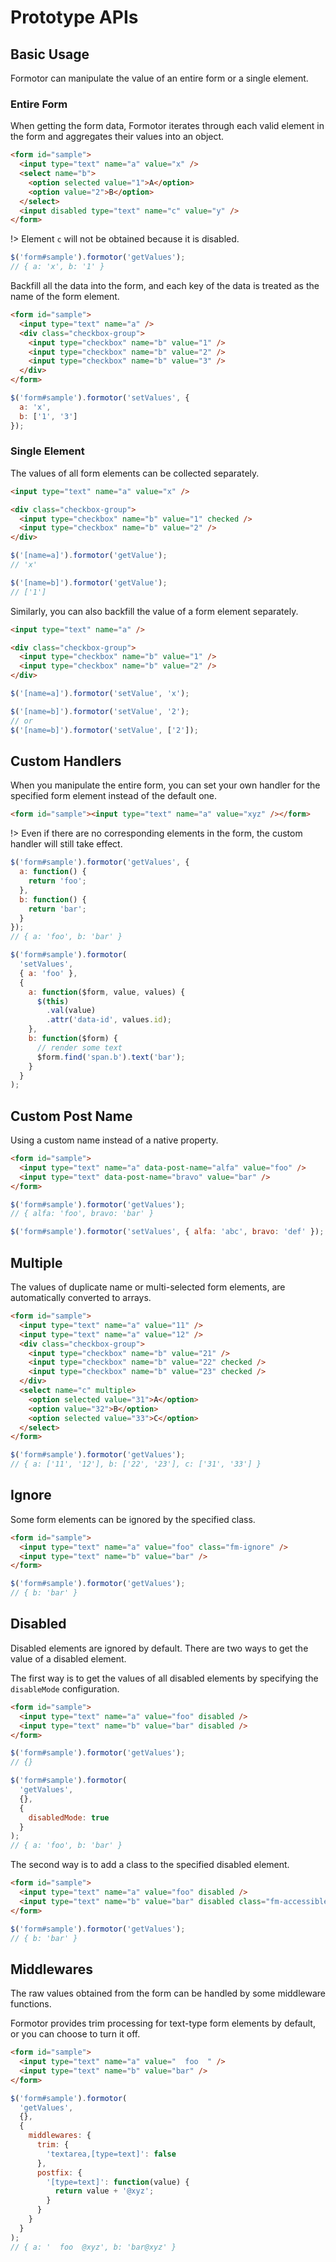 # Prototype APIs

## Basic Usage

Formotor can manipulate the value of an entire form or a single element.

### Entire Form

When getting the form data, Formotor iterates through each valid element in the form and aggregates their values into an object.

```html
<form id="sample">
  <input type="text" name="a" value="x" />
  <select name="b">
    <option selected value="1">A</option>
    <option value="2">B</option>
  </select>
  <input disabled type="text" name="c" value="y" />
</form>
```

!> Element `c` will not be obtained because it is disabled.

```javascript
$('form#sample').formotor('getValues');
// { a: 'x', b: '1' }
```

Backfill all the data into the form, and each key of the data is treated as the name of the form element.

```html
<form id="sample">
  <input type="text" name="a" />
  <div class="checkbox-group">
    <input type="checkbox" name="b" value="1" />
    <input type="checkbox" name="b" value="2" />
    <input type="checkbox" name="b" value="3" />
  </div>
</form>
```

```javascript
$('form#sample').formotor('setValues', {
  a: 'x',
  b: ['1', '3']
});
```

### Single Element

The values of all form elements can be collected separately.

```html
<input type="text" name="a" value="x" />

<div class="checkbox-group">
  <input type="checkbox" name="b" value="1" checked />
  <input type="checkbox" name="b" value="2" />
</div>
```

```javascript
$('[name=a]').formotor('getValue');
// 'x'

$('[name=b]').formotor('getValue');
// ['1']
```

Similarly, you can also backfill the value of a form element separately.

```html
<input type="text" name="a" />

<div class="checkbox-group">
  <input type="checkbox" name="b" value="1" />
  <input type="checkbox" name="b" value="2" />
</div>
```

```javascript
$('[name=a]').formotor('setValue', 'x');

$('[name=b]').formotor('setValue', '2');
// or
$('[name=b]').formotor('setValue', ['2']);
```

## Custom Handlers

When you manipulate the entire form, you can set your own handler for the specified form element instead of the default one.

```html
<form id="sample"><input type="text" name="a" value="xyz" /></form>
```

!> Even if there are no corresponding elements in the form, the custom handler will still take effect.

```javascript
$('form#sample').formotor('getValues', {
  a: function() {
    return 'foo';
  },
  b: function() {
    return 'bar';
  }
});
// { a: 'foo', b: 'bar' }

$('form#sample').formotor(
  'setValues',
  { a: 'foo' },
  {
    a: function($form, value, values) {
      $(this)
        .val(value)
        .attr('data-id', values.id);
    },
    b: function($form) {
      // render some text
      $form.find('span.b').text('bar');
    }
  }
);
```

## Custom Post Name

Using a custom name instead of a native property.

```html
<form id="sample">
  <input type="text" name="a" data-post-name="alfa" value="foo" />
  <input type="text" data-post-name="bravo" value="bar" />
</form>
```

```javascript
$('form#sample').formotor('getValues');
// { alfa: 'foo', bravo: 'bar' }

$('form#sample').formotor('setValues', { alfa: 'abc', bravo: 'def' });
```

## Multiple

The values of duplicate name or multi-selected form elements, are automatically converted to arrays.

```html
<form id="sample">
  <input type="text" name="a" value="11" />
  <input type="text" name="a" value="12" />
  <div class="checkbox-group">
    <input type="checkbox" name="b" value="21" />
    <input type="checkbox" name="b" value="22" checked />
    <input type="checkbox" name="b" value="23" checked />
  </div>
  <select name="c" multiple>
    <option selected value="31">A</option>
    <option value="32">B</option>
    <option selected value="33">C</option>
  </select>
</form>
```

```javascript
$('form#sample').formotor('getValues');
// { a: ['11', '12'], b: ['22', '23'], c: ['31', '33'] }
```

## Ignore

Some form elements can be ignored by the specified class.

```html
<form id="sample">
  <input type="text" name="a" value="foo" class="fm-ignore" />
  <input type="text" name="b" value="bar" />
</form>
```

```javascript
$('form#sample').formotor('getValues');
// { b: 'bar' }
```

## Disabled

Disabled elements are ignored by default. There are two ways to get the value of a disabled element.

The first way is to get the values of all disabled elements by specifying the `disableMode` configuration.

```html
<form id="sample">
  <input type="text" name="a" value="foo" disabled />
  <input type="text" name="b" value="bar" disabled />
</form>
```

```javascript
$('form#sample').formotor('getValues');
// {}

$('form#sample').formotor(
  'getValues',
  {},
  {
    disabledMode: true
  }
);
// { a: 'foo', b: 'bar' }
```

The second way is to add a class to the specified disabled element.

```html
<form id="sample">
  <input type="text" name="a" value="foo" disabled />
  <input type="text" name="b" value="bar" disabled class="fm-accessible" />
</form>
```

```javascript
$('form#sample').formotor('getValues');
// { b: 'bar' }
```

## Middlewares

The raw values obtained from the form can be handled by some middleware functions.

Formotor provides trim processing for text-type form elements by default, or you can choose to turn it off.

```html
<form id="sample">
  <input type="text" name="a" value="  foo  " />
  <input type="text" name="b" value="bar" />
</form>
```

```javascript
$('form#sample').formotor(
  'getValues',
  {},
  {
    middlewares: {
      trim: {
        'textarea,[type=text]': false
      },
      postfix: {
        '[type=text]': function(value) {
          return value + '@xyz';
        }
      }
    }
  }
);
// { a: '  foo  @xyz', b: 'bar@xyz' }
```
